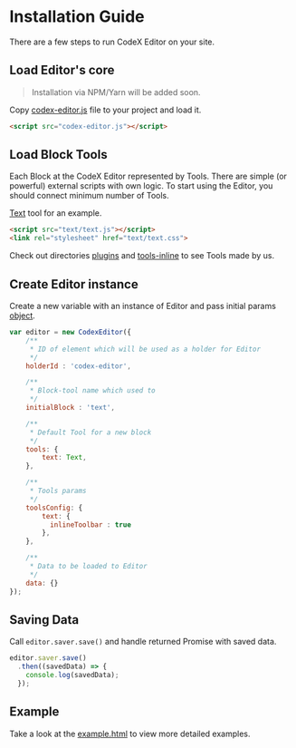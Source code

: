 # Installation Guide

There are a few steps to run CodeX Editor on your site.

## Load Editor's core

> Installation via NPM/Yarn will be added soon.

Copy [codex-editor.js](../build/codex-editor.js) file to your project and load it.

```html
<script src="codex-editor.js"></script>
```

## Load Block Tools

Each Block at the CodeX Editor represented by Tools. There are simple (or powerful) external scripts with own logic. To start using the Editor, you should connect minimum number of Tools.

[Text](../example/plugins/text/) tool for an example.

```html
<script src="text/text.js"></script>
<link rel="stylesheet" href="text/text.css">
```

Check out directories [plugins](../example/plugins/) and [tools-inline](../example/tools-inline/) to see Tools made by us.

## Create Editor instance

Create a new variable with an instance of Editor and pass initial params [object](../src/components/interfaces/editor-config.ts).


```javascript
var editor = new CodexEditor({
    /**
     * ID of element which will be used as a holder for Editor
     */
    holderId : 'codex-editor',

    /**
     * Block-tool name which used to
     */
    initialBlock : 'text',

    /**
     * Default Tool for a new block
     */
    tools: {
        text: Text,
    },

    /**
     * Tools params
     */
    toolsConfig: {
        text: {
          inlineToolbar : true
        },
    },

    /**
     * Data to be loaded to Editor
     */
    data: {}
});
```

## Saving Data

Call `editor.saver.save()` and handle returned Promise with saved data.

```javascript
editor.saver.save()
  .then((savedData) => {
    console.log(savedData);
  });
```  

## Example

Take a look at the [example.html](../example/example.html) to view more detailed examples.

